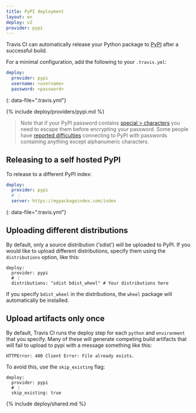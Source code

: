 ```yaml
---
title: PyPI deployment
layout: en
deploy: v2
provider: pypi
---
```


Travis CI can automatically release your Python package to [PyPI](https://pypi.python.org/) after a successful build.

For a minimal configuration, add the following to your `.travis.yml`:

```yaml
deploy:
  provider: pypi
  username: <username>
  password: <password>
```
{: data-file=".travis.yml"}

{% include deploy/providers/pypi.md %}

> Note that if your PyPI password contains [special > characters](/user/encryption-keys#note-on-escaping-certain-symbols)
> you need to escape them before encrypting your password. Some people have [reported
> difficulties](https://github.com/travis-ci/dpl/issues/377) connecting to PyPI
> with passwords containing anything except alphanumeric characters.

## Releasing to a self hosted PyPI

To release to a different PyPI index:

```yaml
deploy:
  provider: pypi
  # ⋮
  server: https://mypackageindex.com/index
```
{: data-file=".travis.yml"}

## Uploading different distributions

By default, only a source distribution ('sdist') will be uploaded to PyPI.
If you would like to upload different distributions, specify them using the `distributions` option, like this:

```
deploy:
  provider: pypi
  # ⋮
  distributions: "sdist bdist_wheel" # Your distributions here
```

If you specify `bdist_wheel` in the distributions, the `wheel` package will automatically be installed.

## Upload artifacts only once

By default, Travis CI runs the deploy step for each `python` and `environment`
that you specify. Many of these will generate competing build artifacts that
will fail to upload to pypi with a message something like this:

```
HTTPError: 400 Client Error: File already exists.
```

To avoid this, use the `skip_existing` flag:

```
deploy:
  provider: pypi
  # ⋮
  skip_existing: true
```

{% include deploy/shared.md %}
